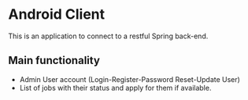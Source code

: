 # Android Client
This is an application to connect to a restful Spring back-end.


## Main functionality

* Admin User account (Login-Register-Password Reset-Update User)
* List of jobs with their status and apply for them if available.

  
